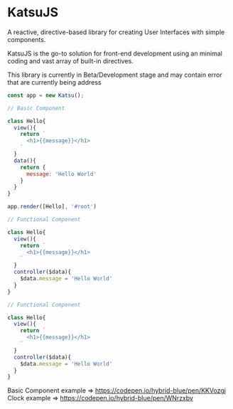 # KatsuJS

A reactive, directive-based library for creating User Interfaces with simple components.

KatsuJS is the go-to solution for front-end development using an minimal coding and vast array of built-in directives.

This library is currently in Beta/Development stage and may contain error that are currently being address

```javascript
const app = new Katsu();
```

```javascript
// Basic Component

class Hello{
  view(){
    return `
      <h1>{{message}}</h1>
    `
  }
  data(){
    return {
      message: 'Hello World'
    }
  }
}

```

```javascript
app.render([Hello], '#root')
```


```javascript
// Functional Component

class Hello{
  view(){
    return `
      <h1>{{message}}</h1>
    `
  }
  controller($data){
    $data.message = 'Hello World'
  }
}

```



```javascript
// Functional Component

class Hello{
  view(){
    return `
      <h1>{{message}}</h1>
    `
  }
  controller($data){
    $data.message = 'Hello World'
  }
}

```

Basic Component example => https://codepen.io/hybrid-blue/pen/KKVozgj
Clock example => https://codepen.io/hybrid-blue/pen/WNrzxbv
